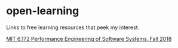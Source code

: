 # open-learning
Links to free learning resources that peek my interest.


[MIT 6.172 Performance Engineering of Software Systems, Fall 2018](courses/MIT6172.md)

